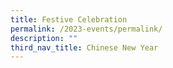 ```yaml
---
title: Festive Celebration
permalink: /2023-events/permalink/
description: ""
third_nav_title: Chinese New Year
---
```

